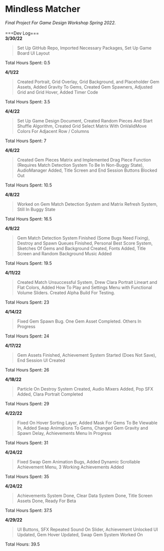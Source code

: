 # Mindless Matcher
*Final Project For Game Design Workshop Spring 2022.*
<br/><br />
===Dev Log===<br />
**3/30/22**
> Set Up GitHub Repo, Imported Necessary Packages, Set Up Game Board UI Layout

Total Hours Spent: 0.5

**4/1/22**
> Created Portrait, Grid Overlay, Grid Background, and Placeholder Gem Assets, Added Gravity To Gems, Created Gem Spawners, Adjusted Grid and Grid Hover, Added Timer Code

Total Hours Spent: 3.5

**4/4/22**
> Set Up Game Design Document, Created Random Pieces And Start Shuffle Algorithm, Created Grid Select Matrix With OnValidMove Colors For Adjacent Row / Columns

Total Hours Spent: 7

**4/6/22**
> Created Gem Pieces Matrix and Implemented Drag Piece Function (Requires Match Detection System To Be In Non-Buggy State), AudioManager Added, Title Screen and End Session Buttons Blocked Out

Total Hours Spent: 10.5

**4/8/22**
> Worked on Gem Match Detection System and Matrix Refresh System, Still In Buggy State

Total Hours Spent: 16.5

**4/9/22**
> Gem Match Detection System Finished (Some Bugs Need Fixing), Destroy and Spawn Queues Finished, Personal Best Score System, Sketches Of Gems and Background Created, Fonts Added, Title Screen and Random Background Music Added

Total Hours Spent: 19.5

**4/11/22**
> Created Match Unsuccessful System, Drew Clara Portrait Lineart and Flat Colors, Added How To Play and Settings Menu with Functional Volume Sliders. Created Alpha Build For Testing.

Total Hours Spent: 23

**4/14/22**
> Fixed Gem Spawn Bug. One Gem Asset Completed. Others In Progress

Total Hours Spent: 24

**4/17/22**
> Gem Assets Finished, Achievement System Started (Does Not Save), End Session UI Created

Total Hours Spent: 26

**4/18/22**
> Particle On Destroy System Created, Audio Mixers Added, Pop SFX Added, Clara Portrait Completed

Total Hours Spent: 29

**4/22/22**
> Fixed On Hover Sorting Layer, Added Mask For Gems To Be Viewable In, Added Swap Animations To Gems, Changed Gem Gravity and Spawn Delay, Achievements Menu In Progress

Total Hours Spent: 31

**4/24/22**
> Fixed Swap Gem Animation Bugs, Added Dynamic Scrollable Achievement Menu, 3 Working Achievements Added

Total Hours Spent: 35

**4/24/22**
> Achievements System Done, Clear Data System Done, Title Screen Assets Done, Ready For Beta

Total Hours Spent: 37.5

**4/29/22**
> UI Buttons, SFX Repeated Sound On Slider, Achievement Unlocked UI Updated, Gem Hover Updated, Swap Gem System Worked On

Total Hours: 39.5

